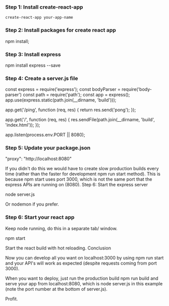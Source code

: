 ### Step 1: Install create-react-app

    create-react-app your-app-name

### Step 2: Install packages for create react app

 npm install; 

### Step 3: Install express

npm install express --save

### Step 4: Create a server.js file

const express = require('express');
const bodyParser = require('body-parser')
const path = require('path');
const app = express();
app.use(express.static(path.join(__dirname, 'build')));

app.get('/ping', function (req, res) {
 return res.send('pong');
});

app.get('/', function (req, res) {
  res.sendFile(path.join(__dirname, 'build', 'index.html'));
});

app.listen(process.env.PORT || 8080);

### Step 5: Update your package.json

"proxy": "http://localhost:8080"

If you didn't do this we would have to create slow production builds every time (rather than the faster for development npm run start method). This is because npm start uses port 3000, which is not the same port that the express APIs are running on (8080).
Step 6: Start the express server

node server.js

Or nodemon if you prefer.

### Step 6: Start your react app

Keep node running, do this in a separate tab/ window.

npm start 

Start the react build with hot reloading.
Conclusion

Now you can develop all you want on localhost:3000 by using npm run start and your API's will work as expected (despite requests coming from port 3000).

When you want to deploy, just run the production build npm run build and serve your app from localhost:8080, which is node server.js in this example (note the port number at the bottom of server.js).

Profit. 
